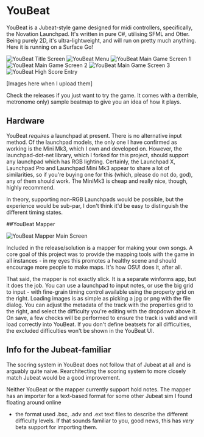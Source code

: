 # YouBeat

YouBeat is a Jubeat-style game designed for midi controllers, specifically, the Novation Launchpad. It's written in pure C#, utilising SFML and Otter.
Being purely 2D, it's ultra-lightweight, and will run on pretty much anything. Here it is running on a Surface Go!

![YouBeat Title Screen](/Images/youbeat_title.jpg)
![YouBeat Menu](/Images/youbeat_menu.jpg)
![YouBeat Main Game Screen 1](/Images/youbeat_game1.jpg)
![YouBeat Main Game Screen 2](/Images/youbeat_game2.jpg)
![YouBeat Main Game Screen 3](/Images/youbeat_game3.jpg)
![YouBeat High Score Entry](/Images/youbeat_hiscore.jpg)

[Images here when I upload them]

Check the releases if you just want to try the game. It comes with a (terrible, metronome only) sample beatmap to give you an idea of how it plays.

## Hardware

YouBeat *requires* a launchpad at present. There is no alternative input method. Of the launchpad models, the only one I have confirmed as working is the Mini Mk3, 
which I own and developed on. However, the launchpad-dot-net library, which I forked for this project, should support any launchpad which has RGB lighting. 
Certainly, the Launchpad X, Launchpad Pro and Launchpad Mini Mk3 appear to share a lot of similarities, so if you're buying one for this (which, please do not do, god), 
any of them should work. The MiniMk3 is cheap and really nice, though, highly recommend.

In theory, supporting non-RGB Launchpads would be possible, but the experience would be sub-par, I don't think it'd be easy to distinguish the different timing states.

##YouBeat Mapper

![YouBeat Mapper Main Screen](/Images/youbeatmapper.png)

Included in the release/solution is a mapper for making your own songs. A core goal of this project was to provide the mapping tools with the game in all instances - 
in my eyes this promotes a healthy scene and should encourage more people to make maps. It's how OSU! does it, after all.

That said, the mapper is not exactly slick. It is a separate winforms app, but it does the job. You can use a launchpad to input notes, or use the big grid to input - with fine-grain 
timing control available using the property grid on the right. Loading images is as simple as picking a jpg or png with the file dialog. You can adjust the metadata of the 
track with the properties grid to the right, and select the difficulty you're editing with the dropdown above it. On save, a few checks will be performed to ensure the track is 
valid and will load correctly into YouBeat. If you don't define beatsets for all difficulties, the excluded difficulties won't be shown in the YouBeat UI.

## Info for the Jubeat-familiar

The socring system in YouBeat does not follow that of Jubeat at all and is arguably quite naive. Rearchitecting the scoring system to more closely match 
Jubeat would be a good improvement. 

Neither YouBeat or the mapper currently support hold notes. The mapper has an importer for a text-based format for some other Jubeat sim I found floating around online 
- the format used .bsc, .adv and .ext text files to describe the different difficulty levels. If that sounds familiar to you, good news, this has *very* beta support for importing them.


